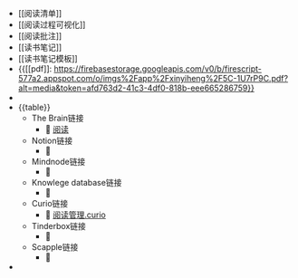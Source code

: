 - [[阅读清单]]
- [[阅读过程可视化]]
- [[阅读批注]]
- [[读书笔记]]
- [[读书笔记模板]]
- {{[[pdf]]: https://firebasestorage.googleapis.com/v0/b/firescript-577a2.appspot.com/o/imgs%2Fapp%2Fxinyiheng%2F5C-1U7rP9C.pdf?alt=media&token=afd763d2-41c3-4df0-818b-eee665286759}}
- 
- {{table}}
    - The Brain链接
        - 🦩 [阅读](brain://api.thebrain.com/g7PXu0IyM0ucARb24SvxiA/ofD7zt9gZ0WFVDi535kQxA/3%E9%98%85%E8%AF%BB)
    - Notion链接
        - 🦩 
    - Mindnode链接
        - 🦩 
    - Knowlege database链接
        - 🦩 
    - Curio链接
        - 🦩 [阅读管理.curio](hook://file/3dOwDL7hc?p=Y29tfmFwcGxlfkNsb3VkRG9jcy9DdXJpbw==&n=%E9%98%85%E8%AF%BB%E7%AE%A1%E7%90%86.curio)
    - Tinderbox链接
        - 🦩 
    - Scapple链接
        - 🦩 
- 
